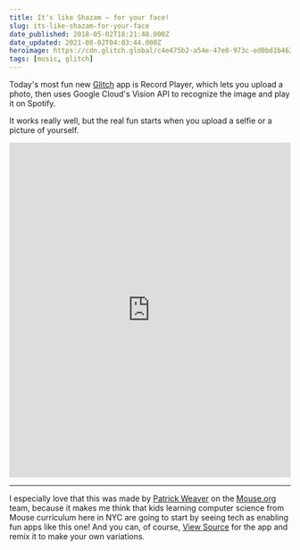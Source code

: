 ```yaml
---
title: It's like Shazam — for your face!
slug: its-like-shazam-for-your-face
date_published: 2018-05-02T18:21:48.000Z
date_updated: 2021-08-02T04:03:44.000Z
heroimage: https://cdn.glitch.global/c4e475b2-a54e-47e0-973c-ed0bd1b46262/record-player.jpg?v=1669625212456
tags: [music, glitch]
---
```


Today's most fun new [Glitch](https://glitch.com/) app is Record Player, which lets you upload a photo, then uses Google Cloud's Vision API to recognize the image and play it on Spotify.

It works really well, but the real fun starts when you upload a selfie or a picture of yourself.

<div class="glitch-embed-wrap" style="height: 600px; width: 100%;">
  <iframe src="https://glitch.com/embed/#!/embed/record-player?path=README.md&previewSize=100&previewFirst=true&sidebarCollapsed=true" alt="record-player on glitch" style="height: 100%; width: 100%; border: 0;"></iframe>
</div>

---

I especially love that this was made by [Patrick Weaver](https://twitter.com/patrickweave_r) on the [Mouse.org](https://mouse.org) team, because it makes me think that kids learning computer science from Mouse curriculum here in NYC are going to start by seeing tech as enabling fun apps like this one! And you can, of course, [View Source](https://glitch.com/edit/#!/record-player?path=README.md:1:0) for the app and remix it to make your own variations.
